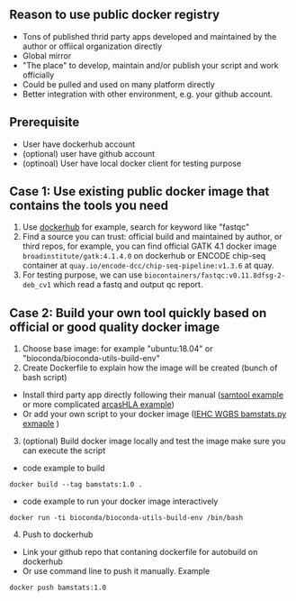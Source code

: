 ## Reason to use public docker registry

- Tons of published thrid party apps developed and maintained by the author or offiical organization directly
- Global mirror
- "The place" to develop, maintain and/or publish your script and work officially
- Could be pulled and used on many platform directly 
- Better integration with other environment, e.g. your github account.

## Prerequisite

- User have dockerhub account
- (optional) user have github account
- (optinoal) User have local docker client for testing purpose

## Case 1: Use existing public docker image that contains the tools you need

1. Use [dockerhub](https://hub.docker.com/) for example, search for keyword like "fastqc"
2. Find a source you can trust: official build and maintained by author, or third repos, for example, you can find official GATK 4.1 docker image `broadinstitute/gatk:4.1.4.0` on dockerhub or ENCODE chip-seq container at `quay.io/encode-dcc/chip-seq-pipeline:v1.3.6` at quay. 
3. For testing purpose,  we can use `biocontainers/fastqc:v0.11.8dfsg-2-deb_cv1` which read a fastq and output qc report. 

## Case 2: Build your own tool quickly based on official or good quality docker image 

1. Choose base image: for example "ubuntu:18.04" or "bioconda/bioconda-utils-build-env"
2. Create Dockerfile to explain how the image will be created (bunch of bash script)
- Install third party app directly following their manual ([samtool example](https://github.com/tengfei/docker-demo/tree/master/samtools-bioconda-install) or more complicated [arcasHLA example](https://github.com/tengfei/docker-arcasHLA))
- Or add your own script to your docker image ([IEHC WGBS bamstats.py exmaple](https://github.com/tengfei/docker-demo/tree/master/ihec) )
3. (optional) Build docker image locally and test the image make sure you can execute the script
- code example to build 
```
docker build --tag bamstats:1.0 .
```
- code example to run your docker image interactively 
```
docker run -ti bioconda/bioconda-utils-build-env /bin/bash
```
4. Push to dockerhub 
- Link your github repo that contaning dockerfile for autobuild on dockerhub
- Or use command line to push it manually. Example 
```
docker push bamstats:1.0
```